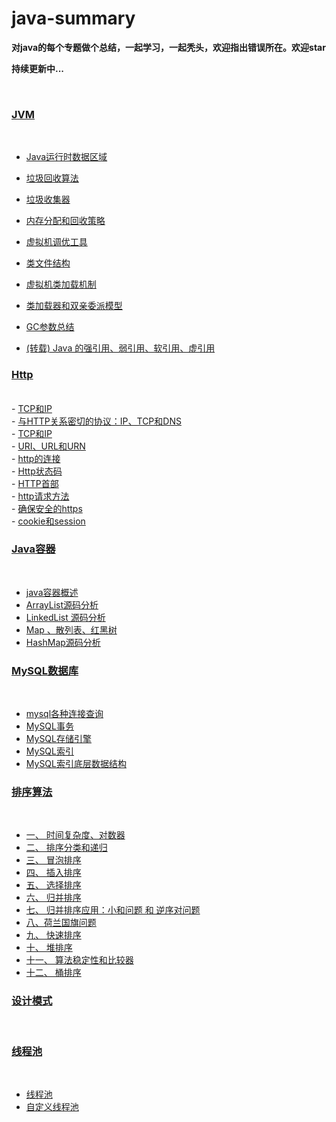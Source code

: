# java-summary
**对java的每个专题做个总结，一起学习，一起秃头，欢迎指出错误所在。欢迎star**

**持续更新中...**

<br>





<h3><a href="https://github.com/wenhuohuo/java-summary/tree/master/docs/java-jvm">JVM</a></h3><br>

- <a href="https://github.com/wenhuohuo/java-summary/blob/master/docs/java-jvm/1.%20Java%E8%BF%90%E8%A1%8C%E6%97%B6%E6%95%B0%E6%8D%AE%E5%8C%BA%E5%9F%9F.md">Java运行时数据区域</a><br>

- <a href="https://github.com/wenhuohuo/java-summary/blob/master/docs/java-jvm/2.%20%E5%9E%83%E5%9C%BE%E5%9B%9E%E6%94%B6%E7%AE%97%E6%B3%95.md">垃圾回收算法</a><br>

- <a href="https://github.com/wenhuohuo/java-summary/blob/master/docs/java-jvm/3.%20%E5%9E%83%E5%9C%BE%E6%94%B6%E9%9B%86%E5%99%A8.md">垃圾收集器</a><br>

- <a href="https://github.com/wenhuohuo/java-summary/blob/master/docs/java-jvm/4.%20%E5%86%85%E5%AD%98%E5%88%86%E9%85%8D%E5%92%8C%E5%9B%9E%E6%94%B6%E7%AD%96%E7%95%A5.md">内存分配和回收策略</a><br>

- <a href="https://github.com/wenhuohuo/java-summary/blob/master/docs/java-jvm/6.%20%E8%99%9A%E6%8B%9F%E6%9C%BA%E5%B7%A5%E5%85%B7.md">虚拟机调优工具</a><br>

- <a href="https://github.com/wenhuohuo/java-summary/blob/master/docs/java-jvm/7.%20class%E6%96%87%E4%BB%B6%E7%BB%93%E6%9E%84.md">类文件结构</a><br>

- <a href="https://github.com/wenhuohuo/java-summary/blob/master/docs/java-jvm/9.%20%E8%99%9A%E6%8B%9F%E6%9C%BA%E7%B1%BB%E5%8A%A0%E8%BD%BD%E6%9C%BA%E5%88%B6.md">虚拟机类加载机制</a><br>

- <a href="https://github.com/wenhuohuo/java-summary/blob/master/docs/java-jvm/10.%20%E7%B1%BB%E5%8A%A0%E8%BD%BD%E5%99%A8%E5%92%8C%E5%8F%8C%E4%BA%B2%E5%A7%94%E6%B4%BE%E6%A8%A1%E5%9E%8B.md">类加载器和双亲委派模型</a><br>

- <a href="https://github.com/wenhuohuo/java-summary/blob/master/docs/java-jvm/12.%20GC%E5%8F%82%E6%95%B0%E6%80%BB%E7%BB%93.md">GC参数总结</a><br>

- <a href="https://github.com/wenhuohuo/java-summary/blob/master/docs/java-jvm/20.%20(%E8%BD%AC%E8%BD%BD)%20Java%20%E7%9A%84%E5%BC%BA%E5%BC%95%E7%94%A8%E3%80%81%E5%BC%B1%E5%BC%95%E7%94%A8%E3%80%81%E8%BD%AF%E5%BC%95%E7%94%A8%E3%80%81%E8%99%9A%E5%BC%95%E7%94%A8.md">(转载) Java 的强引用、弱引用、软引用、虚引用</a><br>

  





<h3><a href="https://github.com/wenhuohuo/java-summary/tree/master/docs/http">Http</a></h3><br>
- <a href="https://github.com/wenhuohuo/java-summary/blob/master/docs/http/1.TCP%E5%92%8CIP.md">TCP和IP</a><br>
- <a href="https://github.com/wenhuohuo/java-summary/blob/master/docs/http/2.%E4%B8%8EHTTP%E5%85%B3%E7%B3%BB%E5%AF%86%E5%88%87%E7%9A%84%E5%8D%8F%E8%AE%AE%EF%BC%9AIP%E3%80%81TCP%E5%92%8CDNS.md">与HTTP关系密切的协议：IP、TCP和DNS</a><br>
- <a href="https://github.com/wenhuohuo/java-summary/blob/master/docs/http/3.URI%20%E3%80%81URL%E3%80%81URN.md">TCP和IP</a><br>
- <a href="https://github.com/wenhuohuo/java-summary/blob/master/docs/http/1.TCP%E5%92%8CIP.md">URI、URL和URN</a><br>
- <a href="https://github.com/wenhuohuo/java-summary/blob/master/docs/http/4.http%E7%9A%84%E8%BF%9E%E6%8E%A5.md">http的连接</a><br>
- <a href="https://github.com/wenhuohuo/java-summary/blob/master/docs/http/6.Http%E9%A6%96%E9%83%A8.md">Http状态码</a><br>
- <a href="https://github.com/wenhuohuo/java-summary/blob/master/docs/http/1.TCP%E5%92%8CIP.md">HTTP首部</a><br>
- <a href="https://github.com/wenhuohuo/java-summary/blob/master/docs/http/7.http%E7%9A%84%E8%AF%B7%E6%B1%82%E6%96%B9%E6%B3%95.md">http请求方法</a><br>
- <a href="https://github.com/wenhuohuo/java-summary/blob/master/docs/http/8.%E7%A1%AE%E4%BF%9D%E5%AE%89%E5%85%A8%E7%9A%84https.md">确保安全的https</a><br>
- <a href="https://github.com/wenhuohuo/java-summary/blob/master/docs/http/20.Cookie%E5%92%8CSession.md">cookie和session
  </a><br>



<h3><a href="https://github.com/wenhuohuo/java-summary/tree/master/docs/java-%E5%AE%B9%E5%99%A8">Java容器</a></h3><br>

- <a href="https://github.com/wenhuohuo/java-summary/blob/master/docs/java-%E5%AE%B9%E5%99%A8/%E4%B8%80%E3%80%81java%E5%AE%B9%E5%99%A8%E6%A6%82%E8%BF%B0.md">java容器概述
  </a><br>
- <a href="https://github.com/wenhuohuo/java-summary/blob/master/docs/java-%E5%AE%B9%E5%99%A8/%E4%BA%8C%E3%80%81%20ArrayList%E6%BA%90%E7%A0%81%E5%88%86%E6%9E%90.md">ArrayList源码分析
  </a><br>
- <a href="https://github.com/wenhuohuo/java-summary/blob/master/docs/java-%E5%AE%B9%E5%99%A8/%E4%B8%89%E3%80%81LinkedList%20%E6%BA%90%E7%A0%81%E5%88%86%E6%9E%90.md">LinkedList 源码分析
  </a><br>
- <a href="https://github.com/wenhuohuo/java-summary/blob/master/docs/java-%E5%AE%B9%E5%99%A8/%E5%9B%9B%E3%80%81Map-%E6%95%A3%E5%88%97%E8%A1%A8-%E7%BA%A2%E9%BB%91%E6%A0%91%E6%A6%82%E8%BF%B0.md">Map 、散列表、红黑树
  </a><br>
- <a href="https://github.com/wenhuohuo/java-summary/blob/master/docs/java-%E5%AE%B9%E5%99%A8/%E4%BA%94%E3%80%81HashMap%E6%BA%90%E7%A0%81%E5%88%86%E6%9E%90.md">HashMap源码分析
  </a><br>







<h3><a href="https://github.com/wenhuohuo/java-summary/tree/master/docs/mysql">MySQL数据库</a></h3><br>

- <a href="https://github.com/wenhuohuo/java-summary/blob/master/docs/mysql/mysql%E5%90%84%E7%A7%8D%E8%BF%9E%E6%8E%A5%E6%9F%A5%E8%AF%A2.md">mysql各种连接查询</a><br>
- <a href="https://github.com/wenhuohuo/java-summary/blob/master/docs/mysql/MySQL%E4%BA%8B%E5%8A%A1.md">MySQL事务
  </a><br>
- <a href="https://github.com/wenhuohuo/java-summary/blob/master/docs/mysql/MySQL%E5%BC%95%E6%93%8E.md">MySQL存储引擎
  </a><br>
- <a href="https://github.com/wenhuohuo/java-summary/blob/master/docs/mysql/MySQL%E7%B4%A2%E5%BC%95.md">MySQL索引</a><br>
- <a href="https://github.com/wenhuohuo/java-summary/blob/master/docs/mysql/MySQL%E7%B4%A2%E5%BC%95%E5%BA%95%E5%B1%82%E6%95%B0%E6%8D%AE%E7%BB%93%E6%9E%84.md">MySQL索引底层数据结构
  </a><br>









<h3><a href="https://github.com/wenhuohuo/java-summary/tree/master/docs/%E6%8E%92%E5%BA%8F%E7%AE%97%E6%B3%95">排序算法</a></h3><br>

- <a href="https://github.com/wenhuohuo/java-summary/blob/master/docs/%E6%8E%92%E5%BA%8F%E7%AE%97%E6%B3%95/%E4%B8%80%E3%80%81%20%E6%97%B6%E9%97%B4%E5%A4%8D%E6%9D%82%E5%BA%A6%E5%92%8C%E5%AF%B9%E6%95%B0%E5%99%A8.md">一、 时间复杂度、对数器</a><br>
- <a href="https://github.com/wenhuohuo/java-summary/blob/master/docs/%E6%8E%92%E5%BA%8F%E7%AE%97%E6%B3%95/%E4%BA%8C%E3%80%81%20%E6%8E%92%E5%BA%8F%E5%88%86%E7%B1%BB%E5%92%8C%E9%80%92%E5%BD%92.md">二、 排序分类和递归</a><br>
- <a href="https://github.com/wenhuohuo/java-summary/blob/master/docs/%E6%8E%92%E5%BA%8F%E7%AE%97%E6%B3%95/%E4%B8%89%E3%80%81%20%E5%86%92%E6%B3%A1%E6%8E%92%E5%BA%8F.md">三、 冒泡排序
  </a><br>
- <a href="https://github.com/wenhuohuo/java-summary/blob/master/docs/%E6%8E%92%E5%BA%8F%E7%AE%97%E6%B3%95/%E5%9B%9B%E3%80%81%20%E6%8F%92%E5%85%A5%E6%8E%92%E5%BA%8F.md">四、 插入排序</a><br>
- <a href="https://github.com/wenhuohuo/java-summary/blob/master/docs/%E6%8E%92%E5%BA%8F%E7%AE%97%E6%B3%95/%E4%BA%94%E3%80%81%20%E9%80%89%E6%8B%A9%E6%8E%92%E5%BA%8F.md">五、 选择排序
  </a><br>
- <a href="https://github.com/wenhuohuo/java-summary/blob/master/docs/%E6%8E%92%E5%BA%8F%E7%AE%97%E6%B3%95/%E5%85%AD%E3%80%81%20%E5%BD%92%E5%B9%B6%E6%8E%92%E5%BA%8F.md">六、 归并排序</a><br>
- <a href="https://github.com/wenhuohuo/java-summary/blob/master/docs/%E6%8E%92%E5%BA%8F%E7%AE%97%E6%B3%95/%E4%B8%83%E3%80%81%20%E5%BD%92%E5%B9%B6%E6%8E%92%E5%BA%8F%E5%BA%94%E7%94%A8%EF%BC%9A%E5%B0%8F%E5%92%8C%E9%97%AE%E9%A2%98%20%E5%92%8C%20%E9%80%86%E5%BA%8F%E5%AF%B9%E9%97%AE%E9%A2%98.md">七、 归并排序应用：小和问题 和 逆序对问题</a><br>
- <a href="https://github.com/wenhuohuo/java-summary/blob/master/docs/%E6%8E%92%E5%BA%8F%E7%AE%97%E6%B3%95/%E5%85%AB%E3%80%81%E8%8D%B7%E5%85%B0%E5%9B%BD%E6%97%97%E9%97%AE%E9%A2%98.md">八、荷兰国旗问题
  </a><br>
- <a href="https://github.com/wenhuohuo/java-summary/blob/master/docs/%E6%8E%92%E5%BA%8F%E7%AE%97%E6%B3%95/%E4%B9%9D%E3%80%81%20%E5%BF%AB%E9%80%9F%E6%8E%92%E5%BA%8F.md>">九、 快速排序</a><br>
- <a href="https://github.com/wenhuohuo/java-summary/blob/master/docs/%E6%8E%92%E5%BA%8F%E7%AE%97%E6%B3%95/%E5%8D%81%E3%80%81%20%E5%A0%86%E6%8E%92%E5%BA%8F.md">十、 堆排序
  </a><br>
- <a href="https://github.com/wenhuohuo/java-summary/blob/master/docs/%E6%8E%92%E5%BA%8F%E7%AE%97%E6%B3%95/%E5%8D%81%E4%B8%80%E3%80%81%20%E7%AE%97%E6%B3%95%E7%A8%B3%E5%AE%9A%E6%80%A7%E5%92%8C%E6%AF%94%E8%BE%83%E5%99%A8.md">十一、 算法稳定性和比较器</a><br>
- <a href="https://github.com/wenhuohuo/java-summary/blob/master/docs/%E6%8E%92%E5%BA%8F%E7%AE%97%E6%B3%95/%E5%8D%81%E4%BA%8C%E3%80%81%20%E6%A1%B6%E6%8E%92%E5%BA%8F.md">十二、 桶排序
  </a><br>





<h3><a href="https://github.com/wenhuohuo/java-summary/tree/master/docs/%E6%8E%92%E5%BA%8F%E7%AE%97%E6%B3%95">设计模式</a></h3><br>



<h3><a href="https://github.com/wenhuohuo/java-summary/tree/master/docs/java%E5%B9%B6%E5%8F%91/%E7%BA%BF%E7%A8%8B%E6%B1%A0">线程池</a></h3><br>

- <a href="https://github.com/wenhuohuo/java-summary/blob/master/docs/java%E5%B9%B6%E5%8F%91/%E7%BA%BF%E7%A8%8B%E6%B1%A0/%E7%BA%BF%E7%A8%8B%E6%B1%A0.md">线程池</a><br>
- <a href="https://github.com/wenhuohuo/java-summary/blob/master/docs/java%E5%B9%B6%E5%8F%91/%E7%BA%BF%E7%A8%8B%E6%B1%A0/%E8%87%AA%E5%AE%9A%E4%B9%89%E7%BA%BF%E7%A8%8B%E6%B1%A0.md">自定义线程池</a><br>
